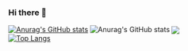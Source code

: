 ### Hi there 👋

<!--
**Jrebel-i/Jrebel-i** is a ✨ _special_ ✨ repository because its `README.md` (this file) appears on your GitHub profile.

Here are some ideas to get you started:

- 🔭 I’m currently working on ...
- 🌱 I’m currently learning ...
- 👯 I’m looking to collaborate on ...
- 🤔 I’m looking for help with ...
- 💬 Ask me about ...
- 📫 How to reach me: ...
- 😄 Pronouns: ...
- ⚡ Fun fact: ...
-->
[![Anurag's GitHub stats](https://github-readme-stats.vercel.app/api?username=Jrebel-i)](https://github.com/anuraghazra/github-readme-stats)
![Anurag's GitHub stats](https://github-readme-stats.vercel.app/api?username=Jrebel-i&show_icons=true&theme=radical)
<a href="https://github.com/anuraghazra/github-readme-stats">
  <img align="center" src="https://github-readme-stats.vercel.app/api/pin/?username=Jrebel-i&repo=Jrebel-i.github.io" />
</a>
<br>
[![Top Langs](https://github-readme-stats.vercel.app/api/top-langs/?username=Jrebel-i)](https://github.com/Jrebel-i/Jrebel-i.github.io)
